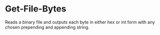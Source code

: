 # Get-File-Bytes
Reads a binary file and outputs each byte in either hex or int form with any chosen prepending and appending string.
